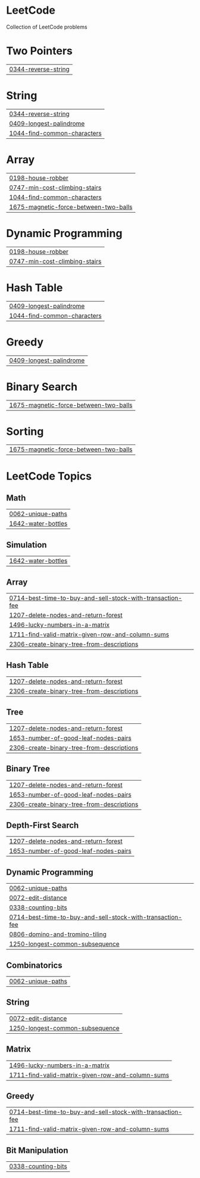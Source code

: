 # LeetCode
Collection of LeetCode problems


# Two Pointers
|  |
| ------- |
| [0344-reverse-string](https://github.com/DevanshHanda/LeetCode/tree/master/0344-reverse-string) |
# String
|  |
| ------- |
| [0344-reverse-string](https://github.com/DevanshHanda/LeetCode/tree/master/0344-reverse-string) |
| [0409-longest-palindrome](https://github.com/DevanshHanda/LeetCode/tree/master/0409-longest-palindrome) |
| [1044-find-common-characters](https://github.com/DevanshHanda/LeetCode/tree/master/1044-find-common-characters) |
# Array
|  |
| ------- |
| [0198-house-robber](https://github.com/DevanshHanda/LeetCode/tree/master/0198-house-robber) |
| [0747-min-cost-climbing-stairs](https://github.com/DevanshHanda/LeetCode/tree/master/0747-min-cost-climbing-stairs) |
| [1044-find-common-characters](https://github.com/DevanshHanda/LeetCode/tree/master/1044-find-common-characters) |
| [1675-magnetic-force-between-two-balls](https://github.com/DevanshHanda/LeetCode/tree/master/1675-magnetic-force-between-two-balls) |
# Dynamic Programming
|  |
| ------- |
| [0198-house-robber](https://github.com/DevanshHanda/LeetCode/tree/master/0198-house-robber) |
| [0747-min-cost-climbing-stairs](https://github.com/DevanshHanda/LeetCode/tree/master/0747-min-cost-climbing-stairs) |
# Hash Table
|  |
| ------- |
| [0409-longest-palindrome](https://github.com/DevanshHanda/LeetCode/tree/master/0409-longest-palindrome) |
| [1044-find-common-characters](https://github.com/DevanshHanda/LeetCode/tree/master/1044-find-common-characters) |
# Greedy
|  |
| ------- |
| [0409-longest-palindrome](https://github.com/DevanshHanda/LeetCode/tree/master/0409-longest-palindrome) |
# Binary Search
|  |
| ------- |
| [1675-magnetic-force-between-two-balls](https://github.com/DevanshHanda/LeetCode/tree/master/1675-magnetic-force-between-two-balls) |
# Sorting
|  |
| ------- |
| [1675-magnetic-force-between-two-balls](https://github.com/DevanshHanda/LeetCode/tree/master/1675-magnetic-force-between-two-balls) |
<!---LeetCode Topics Start-->
# LeetCode Topics
## Math
|  |
| ------- |
| [0062-unique-paths](https://github.com/DevanshHanda/LeetCode/tree/master/0062-unique-paths) |
| [1642-water-bottles](https://github.com/DevanshHanda/LeetCode/tree/master/1642-water-bottles) |
## Simulation
|  |
| ------- |
| [1642-water-bottles](https://github.com/DevanshHanda/LeetCode/tree/master/1642-water-bottles) |
## Array
|  |
| ------- |
| [0714-best-time-to-buy-and-sell-stock-with-transaction-fee](https://github.com/DevanshHanda/LeetCode/tree/master/0714-best-time-to-buy-and-sell-stock-with-transaction-fee) |
| [1207-delete-nodes-and-return-forest](https://github.com/DevanshHanda/LeetCode/tree/master/1207-delete-nodes-and-return-forest) |
| [1496-lucky-numbers-in-a-matrix](https://github.com/DevanshHanda/LeetCode/tree/master/1496-lucky-numbers-in-a-matrix) |
| [1711-find-valid-matrix-given-row-and-column-sums](https://github.com/DevanshHanda/LeetCode/tree/master/1711-find-valid-matrix-given-row-and-column-sums) |
| [2306-create-binary-tree-from-descriptions](https://github.com/DevanshHanda/LeetCode/tree/master/2306-create-binary-tree-from-descriptions) |
## Hash Table
|  |
| ------- |
| [1207-delete-nodes-and-return-forest](https://github.com/DevanshHanda/LeetCode/tree/master/1207-delete-nodes-and-return-forest) |
| [2306-create-binary-tree-from-descriptions](https://github.com/DevanshHanda/LeetCode/tree/master/2306-create-binary-tree-from-descriptions) |
## Tree
|  |
| ------- |
| [1207-delete-nodes-and-return-forest](https://github.com/DevanshHanda/LeetCode/tree/master/1207-delete-nodes-and-return-forest) |
| [1653-number-of-good-leaf-nodes-pairs](https://github.com/DevanshHanda/LeetCode/tree/master/1653-number-of-good-leaf-nodes-pairs) |
| [2306-create-binary-tree-from-descriptions](https://github.com/DevanshHanda/LeetCode/tree/master/2306-create-binary-tree-from-descriptions) |
## Binary Tree
|  |
| ------- |
| [1207-delete-nodes-and-return-forest](https://github.com/DevanshHanda/LeetCode/tree/master/1207-delete-nodes-and-return-forest) |
| [1653-number-of-good-leaf-nodes-pairs](https://github.com/DevanshHanda/LeetCode/tree/master/1653-number-of-good-leaf-nodes-pairs) |
| [2306-create-binary-tree-from-descriptions](https://github.com/DevanshHanda/LeetCode/tree/master/2306-create-binary-tree-from-descriptions) |
## Depth-First Search
|  |
| ------- |
| [1207-delete-nodes-and-return-forest](https://github.com/DevanshHanda/LeetCode/tree/master/1207-delete-nodes-and-return-forest) |
| [1653-number-of-good-leaf-nodes-pairs](https://github.com/DevanshHanda/LeetCode/tree/master/1653-number-of-good-leaf-nodes-pairs) |
## Dynamic Programming
|  |
| ------- |
| [0062-unique-paths](https://github.com/DevanshHanda/LeetCode/tree/master/0062-unique-paths) |
| [0072-edit-distance](https://github.com/DevanshHanda/LeetCode/tree/master/0072-edit-distance) |
| [0338-counting-bits](https://github.com/DevanshHanda/LeetCode/tree/master/0338-counting-bits) |
| [0714-best-time-to-buy-and-sell-stock-with-transaction-fee](https://github.com/DevanshHanda/LeetCode/tree/master/0714-best-time-to-buy-and-sell-stock-with-transaction-fee) |
| [0806-domino-and-tromino-tiling](https://github.com/DevanshHanda/LeetCode/tree/master/0806-domino-and-tromino-tiling) |
| [1250-longest-common-subsequence](https://github.com/DevanshHanda/LeetCode/tree/master/1250-longest-common-subsequence) |
## Combinatorics
|  |
| ------- |
| [0062-unique-paths](https://github.com/DevanshHanda/LeetCode/tree/master/0062-unique-paths) |
## String
|  |
| ------- |
| [0072-edit-distance](https://github.com/DevanshHanda/LeetCode/tree/master/0072-edit-distance) |
| [1250-longest-common-subsequence](https://github.com/DevanshHanda/LeetCode/tree/master/1250-longest-common-subsequence) |
## Matrix
|  |
| ------- |
| [1496-lucky-numbers-in-a-matrix](https://github.com/DevanshHanda/LeetCode/tree/master/1496-lucky-numbers-in-a-matrix) |
| [1711-find-valid-matrix-given-row-and-column-sums](https://github.com/DevanshHanda/LeetCode/tree/master/1711-find-valid-matrix-given-row-and-column-sums) |
## Greedy
|  |
| ------- |
| [0714-best-time-to-buy-and-sell-stock-with-transaction-fee](https://github.com/DevanshHanda/LeetCode/tree/master/0714-best-time-to-buy-and-sell-stock-with-transaction-fee) |
| [1711-find-valid-matrix-given-row-and-column-sums](https://github.com/DevanshHanda/LeetCode/tree/master/1711-find-valid-matrix-given-row-and-column-sums) |
## Bit Manipulation
|  |
| ------- |
| [0338-counting-bits](https://github.com/DevanshHanda/LeetCode/tree/master/0338-counting-bits) |
<!---LeetCode Topics End-->